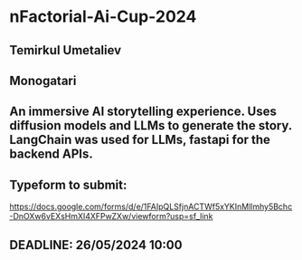 # nFactorial-Ai-Cup-2024

## Temirkul Umetaliev

## Monogatari

## An immersive AI storytelling experience. Uses diffusion models and LLMs to generate the story. LangChain was used for LLMs, fastapi for the backend APIs.


## Typeform to submit:
https://docs.google.com/forms/d/e/1FAIpQLSfjnACTWf5xYKInMllmhy5Bchc-DnOXw6vEXsHmXI4XFPwZXw/viewform?usp=sf_link

## DEADLINE: 26/05/2024 10:00
